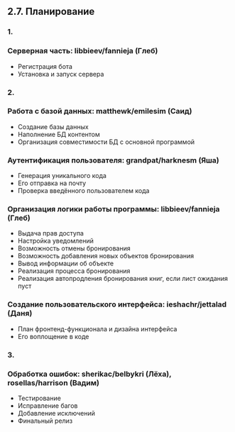 ## 2.7. Планирование

### 1. 
### Серверная часть: libbieev/fannieja (Глеб)
+ Регистрация бота
+ Установка и запуск сервера 

### 2.
### Работа с базой данных: matthewk/emilesim (Саид)
+ Создание базы данных
+ Наполнение БД контентом
+ Организация совместимости БД с основной программой

### Аутентификация пользователя: grandpat/harknesm (Яша)
+ Генерация уникального кода
+ Его отправка на почту
+ Проверка введённого пользователем кода

### Организация логики работы программы: libbieev/fannieja (Глеб)
+ Выдача прав доступа
+ Настройка уведомлений
+ Возможность отмены бронирования
+ Возможность добавления новых объектов бронирования
+ Вывод информации об объекте
+ Реализация процесса бронирования
+ Реализация автопродления бронирования книг, если лист ожидания пуст

### Создание пользовательского интерфейса: ieshachr/jettalad (Даня)
+ План фронтенд-функционала и дизайна интерфейса 
+ Его воплощение в коде

### 3.
### Обработка ошибок: sherikac/belbykri (Лёха), rosellas/harrison (Вадим)
+ Тестирование
+ Исправление багов
+ Добавление исключений
+ Финальный релиз